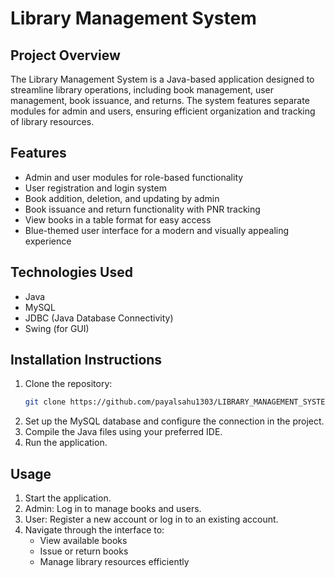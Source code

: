 # Library Management System  

## Project Overview  
The Library Management System is a Java-based application designed to streamline library operations, including book management, user management, book issuance, and returns. The system features separate modules for admin and users, ensuring efficient organization and tracking of library resources.  

## Features  
- Admin and user modules for role-based functionality  
- User registration and login system  
- Book addition, deletion, and updating by admin  
- Book issuance and return functionality with PNR tracking  
- View books in a table format for easy access  
- Blue-themed user interface for a modern and visually appealing experience  

## Technologies Used  
- Java  
- MySQL  
- JDBC (Java Database Connectivity)  
- Swing (for GUI)  

## Installation Instructions  
1. Clone the repository:  
   ```bash  
   git clone https://github.com/payalsahu1303/LIBRARY_MANAGEMENT_SYSTEM.git  
2. Set up the MySQL database and configure the connection in the project.
3. Compile the Java files using your preferred IDE.
4. Run the application.

## Usage
1. Start the application.
2. Admin: Log in to manage books and users.
3. User: Register a new account or log in to an existing account.
4. Navigate through the interface to:
   - View available books
   - Issue or return books
   - Manage library resources efficiently
